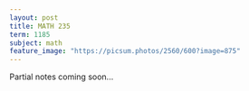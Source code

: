 ```yaml
---
layout: post
title: MATH 235
term: 1185
subject: math
feature_image: "https://picsum.photos/2560/600?image=875"
---
```


Partial notes coming soon...
